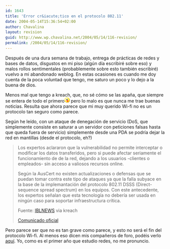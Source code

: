 ```yaml
---
id: 1643
title: 'Error cr&iacute;tico en el protocolo 802.11'
date: 2004-05-14T15:36:54+02:00
author: Chavalina
layout: revision
guid: http://www.wp.chavalina.net/2004/05/14/116-revision/
permalink: /2004/05/14/116-revision/
---
```

Después de una dura semana de trabajo, entrega de prácticas de redes y bases de datos, disgustos en mi piso (alg&uacute;n d&iacute;a escribiré sobre eso) y malos rollos sentimentales (probablemente sobre esto también escribiré) vuelvo a mi abandonado weblog. En estas ocasiones es cuando me doy cuenta de la poca voluntad que tengo, me saturo un poco y lo dejo a la buena de dios. 

Menos mal que tengo a <span class="alguien">kreach</span>, que, no sé cómo se las apa&ntilde;a, que siempre se entera de todo el primero<img src="/imagenes/emoticonos/lengua.gif" alt="emo lengua" width="16" height="16" /> pero lo malo es que nunca me trae buenas noticias. Resulta que ahora parece que mi muy querido Wi-fi no es un protocolo tan seguro como parece.

Seg&uacute;n he le&iacute;do, con un ataque de denegación de servicio (DoS, que simplemente consiste en saturar a un servidor con peticiones falsas hasta que queda fuera de servicio) simplemente desde una PDA se podr&iacute;a dejar la red en mantillas (desde el protocolo, eh?)

> Los expertos aclararon que la vulnerabilidad no permite interceptar o modificar los datos transferidos, pero si puede afectar seriamente el funcionamiento de de la red, dejando a los usuarios -clientes o empleados- sin acceso a valiosos recursos online. 
> 
> Seg&uacute;n la AusCert no existen actualizaciones o defensas que se puedan tomar contra este tipo de ataques ya que la falla subyace en la base de la implemantación del protocolo 802.11 DSSS (Direct-sequence spread spectrum) en los equipos. Con este antecedente, los expertos se&ntilde;alan que esta tecnolog&iacute;a no deber&iacute;a ser usada en ning&uacute;n caso para soportar infraestructura cr&iacute;tica. 
> 
> <p class="cita">
>   Fuente: <a href="http://iblnews.com/noticias/05/107606.html" target="_blank">IBLNEWS</a> via kreach
> </p>
> 
> <p class="cita">
>   <a href="http://www.auscert.org.au/render.html?it=4091" target="_blank">Comunicado oficial</a>
> </p>

Pero parece ser que no es tan grave como parece, y esto no será el fin del protocolo Wi-fi. Al menos eso dicen mis compa&ntilde;eros de foro, podéis verlo <a href="http://www.gsmspain.com/foros/showthread.php?s=&#038;threadid=208000" target="_blank">aqu&iacute;</a>. Yo, como es el primer a&ntilde;o que estudio redes, no me pronuncio.